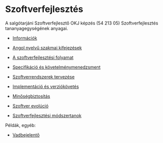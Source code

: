 # Szoftverfejlesztés
	
A salgótarjáni Szoftverfejlesztő OKJ képzés (54 213 05) Szoftverfejlesztés tananyagegységének anyagai.

- [Információk](info.md)
- [Angol nyelvű szakmai kifejezések](angol-nyelvu-szakmai-kifejezesek.md)


- [A szoftverfejlesztési folyamat](a-szoftverfejlesztesi-folyamat.md)
- [Specifikáció és követelménymenedzsment](specifikácio-es-kovetelmenymenedzsment.md)
- [Szoftverrendszerek tervezése](tervezes.md)
- [Implementáció és verziókövetés](implementacio.md)
- [Minőségbiztosítás](teszteles.md)
- [Szoftver evolúció](evolucio.md)
- [Szoftverfejlesztési módszertanok](szoftverfejlesztesi-modszertanok.md)

Példák, egyéb:

- [Vadbejelentő](vadbejelento.md)
